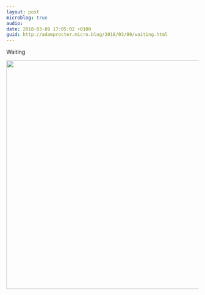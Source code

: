 ```yaml
---
layout: post
microblog: true
audio: 
date: 2018-03-09 17:05:02 +0100
guid: http://adamprocter.micro.blog/2018/03/09/waiting.html
---
```

Waiting

<img src="http://discursive.adamprocter.co.uk/uploads/2018/6a76d5b910.jpg" width="600" height="600" />
